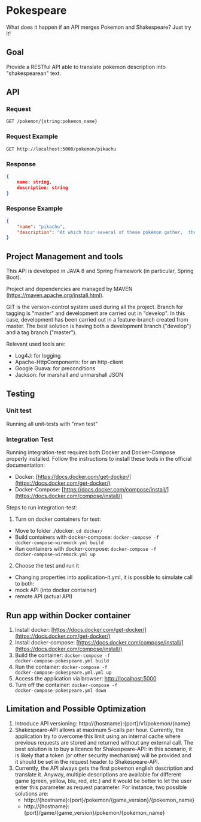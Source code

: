 # Pokespeare

What does it happen if an API merges Pokemon and Shakespeare?
Just try it!

## Goal
Provide a RESTful API able to translate pokemon description into "shakespearean" text.

## API
### Request
`GET /pokemon/{string:pokemon_name}`

### Request Example
`GET http://localhost:5000/pokemon/pikachu`

### Response
```json
{
    name: string,
    description: string
}
```

### Response Example
```json
{
    "name": "pikachu",
    "description": "At which hour several of these pokémon gather,  their electricity couldst buildeth and cause lightning storms."
}
```

## Project Management and tools
This API is developed in JAVA 8 and Spring Framework (in particular, Spring Boot).

Project and dependencies are managed by MAVEN (https://maven.apache.org/install.html).

GIT is the version-control system used during all the project.
Branch for tagging is "master" and development are carried out in "develop".
In this case, development has been carried out in a feature-branch created from master.
The best solution is having both a development branch ("develop") and a tag branch ("master").

Relevant used tools are:
- Log4J: for logging
- Apache-HttpComponents: for an http-client
- Google Guava: for preconditions
- Jackson: for marshall and unmarshall JSON

## Testing
### Unit test
Running all unit-tests with "mvn test"

### Integration Test
Running integration-test requires both Docker and Docker-Compose properly installed.
Follow the instructions to install these tools in the official documentation:
- Docker: [https://docs.docker.com/get-docker/](https://docs.docker.com/get-docker/)
- Docker-Compose: [https://docs.docker.com/compose/install/](https://docs.docker.com/compose/install/)

Steps to run integration-test:
1. Turn on docker containers for test:
- Move to folder ./docker: <code>cd docker/ </code>
- Build containers with docker-compose: <code>docker-compose -f docker-compose-wiremock.yml build</code>
- Run containers with docker-compose: <code>docker-compose -f docker-compose-wiremock.yml up</code>

2. Choose the test and run it
- Changing properties into application-it.yml, it is possible to simulate call to both:
- mock API (into docker container)
- remote API (actual API)

## Run app within Docker container
1. Install docker: [https://docs.docker.com/get-docker/](https://docs.docker.com/get-docker/)
2. Install docker-compose: [https://docs.docker.com/compose/install/](https://docs.docker.com/compose/install/)
3. Build the container: <code>docker-compose -f docker-compose-pokespeare.yml build </code>
3. Run the container: <code>docker-compose -f docker-compose-pokespeare.yml.yml up</code>
4. Access the application via browser: [http://localhost:5000](http://localhost:5000)
5. Turn off the container: <code>docker-compose -f docker-compose-pokespeare.yml down</code>

## Limitation and Possible Optimization
1. Introduce API versioning: http://{hostname}:{port}/v1/pokemon/{name}
2. Shakespeare-API allows at maximum 5-calls per hour. Currently, the application try to overcome this limit using an internal cache
where previous requests are stored and returned without any external call. The best solution is to buy a licence for Shakespeare-API:
in this scenario, it is likely that a token (or other security mechanism) will be provided and it should be set in the request header
to Shakespeare-API.
3. Currently, the API always gets the first pokemon english description and translate it. Anyway, multiple descriptions are
available for different game (green, yellow, blu, red, etc.) and it would be better to let the user enter this parameter as request
parameter.
For instance, two possible solutions are:
    - http://{hostname}:{port}/pokemon/{game_version}/{pokemon_name}
    - http://{hostname}:{port}/game/{game_version}/pokemon/{pokemon_name}

